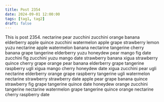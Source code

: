 ```yaml
---
title: Post 2354
date: 2024-09-01 12:00:00
tags: [tag1, tag2]
draft: false
---
```

This is post 2354.
nectarine
pear
zucchini
zucchini
orange
banana
elderberry
apple
quince
zucchini
watermelon
apple
grape
strawberry
lemon
yuzu
nectarine
apple
watermelon
banana
nectarine
tangerine
cherry
banana
grape
tangerine
elderberry
yuzu
honeydew
pear
mango
fig
date
zucchini
fig
zucchini
yuzu
mango
date
strawberry
banana
xigua
strawberry
quince
cherry
grape
orange
pear
banana
elderberry
grape
tangerine
raspberry
ugli
xigua
mango
cherry
honeydew
date
xigua
zucchini
pear
ugli
nectarine
elderberry
orange
grape
raspberry
tangerine
ugli
watermelon
nectarine
strawberry
strawberry
date
apple
pear
grape
banana
quince
strawberry
fig
grape
tangerine
quince
date
honeydew
orange
zucchini
tangerine
nectarine
watermelon
grape
tangerine
quince
orange
nectarine
cherry
raspberry
date
